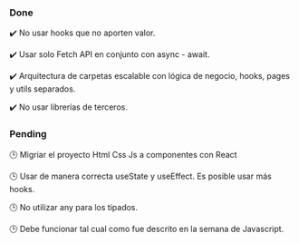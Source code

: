 ### Done
✔️ No usar hooks que no aporten valor.

✔️ Usar solo Fetch API en conjunto con async - await.

✔️ Arquitectura de carpetas escalable con lógica de negocio, hooks, pages y utils separados.

✔️ No usar librerías de terceros.

### Pending
🕒 Migriar el proyecto Html Css Js a componentes con React

🕒 Usar de manera correcta useState y useEffect. Es posible usar más hooks.

🕒 No utilizar any para los tipados.

🕒 Debe funcionar tal cual como fue descrito en la semana de Javascript.

